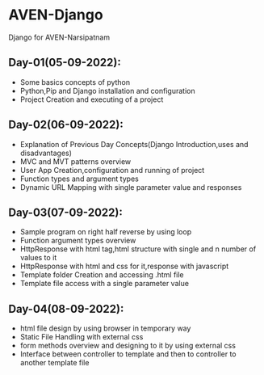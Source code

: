 # AVEN-Django
Django for AVEN-Narsipatnam

## Day-01(05-09-2022):
  - Some basics concepts of python
  - Python,Pip and Django installation and configuration
  - Project Creation and executing of a project

## Day-02(06-09-2022):
  - Explanation of Previous Day Concepts(Django Introduction,uses and disadvantages)
  - MVC and MVT patterns overview
  - User App Creation,configuration and running of project
  - Function types and argument types
  - Dynamic URL Mapping with single parameter value and responses

## Day-03(07-09-2022):
  - Sample program on right half reverse by using loop
  - Function argument types overview
  - HttpResponse with html tag,html structure with single and n number of values to it
  - HttpResponse with html and css for it,response with javascript
  - Template folder Creation and accessing .html file
  - Template file access with a single parameter value

## Day-04(08-09-2022):
  - html file design by using browser in temporary way
  - Static File Handling with external css
  - form methods overview and designing to it by using external css
  - Interface between controller to template and then to controller to another template file
